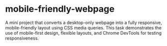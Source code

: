 # mobile-friendly-webpage
A mini project that converts a desktop-only webpage into a fully responsive, mobile-friendly layout using CSS media queries. This task demonstrates the use of mobile-first design, flexible layouts, and Chrome DevTools for testing responsiveness.
